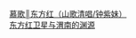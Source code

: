   
[慕歌║东方红（山歌清唱/钟紫妹）](http://www.dianyue.me/archives/889/8r8h1zbvwxtfkig2/)  
[东方红卫星与渭南的渊源](http://www.dianyue.me/archives/531/4000b9l4w2qav7hq/)